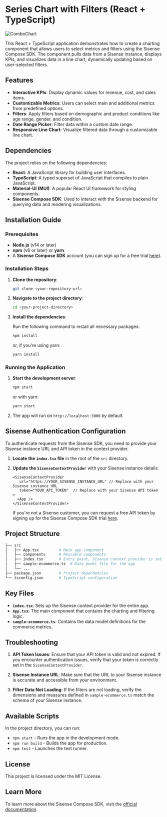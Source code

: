 # Series Chart with Filters (React + TypeScript)

![ComboChart](https://github.com/user-attachments/assets/47ae2993-73e9-4a86-8c5e-fb6dddf64c39)


This React + TypeScript application demonstrates how to create a charting component that allows users to select metrics and filters using the Sisense Compose SDK. The component pulls data from a Sisense instance, displays KPIs, and visualizes data in a line chart, dynamically updating based on user-selected filters.

## Features

- **Interactive KPIs**: Display dynamic values for revenue, cost, and sales items.
- **Customizable Metrics**: Users can select main and additional metrics from predefined options.
- **Filters**: Apply filters based on demographic and product conditions like age range, gender, and condition.
- **Date Range Picker**: Filter data within a custom date range.
- **Responsive Line Chart**: Visualize filtered data through a customizable line chart.

## Dependencies

The project relies on the following dependencies:

- **React**: A JavaScript library for building user interfaces.
- **TypeScript**: A typed superset of JavaScript that compiles to plain JavaScript.
- **Material-UI (MUI)**: A popular React UI framework for styling components.
- **Sisense Compose SDK**: Used to interact with the Sisense backend for querying data and rendering visualizations.

## Installation Guide

### Prerequisites

- **Node.js** (v14 or later)
- **npm** (v6 or later) or **yarn**
- A **Sisense Compose SDK** account (you can sign up for a free trial [here](https://www.sisense.com/platform/compose-sdk-free-trial/)).

### Installation Steps

1. **Clone the repository**:

   ```bash
   git clone <your-repository-url>
   ```

2. **Navigate to the project directory**:

   ```bash
   cd <your-project-directory>
   ```

3. **Install the dependencies**:

   Run the following command to install all necessary packages:

   ```bash
   npm install
   ```

   or, if you're using yarn:

   ```bash
   yarn install
   ```

### Running the Application

1. **Start the development server**:

   ```bash
   npm start
   ```

   or with yarn:

   ```bash
   yarn start
   ```

2. The app will run on `http://localhost:3000` by default.

## Sisense Authentication Configuration

To authenticate requests from the Sisense SDK, you need to provide your Sisense instance URL and API token in the context provider.

1. **Locate the `index.tsx` file** in the root of the `src` directory.
   
2. **Update the `SisenseContextProvider`** with your Sisense instance details:

   ```tsx
   <SisenseContextProvider
      url="https://YOUR_SISENSE_INSTANCE_URL" // Replace with your Sisense instance URL
      token="YOUR_API_TOKEN"  // Replace with your Sisense API token
   >
     <App />
   </SisenseContextProvider>
   ```

   If you're not a Sisense customer, you can request a free API token by signing up for the Sisense Compose SDK trial [here](https://www.sisense.com/platform/compose-sdk-free-trial/).

## Project Structure

```bash
├── src
│   ├── App.tsx         # Main app component
│   ├── components      # Reusable components
│   ├── index.tsx       # Entry point, Sisense context provider is set here
│   ├── sample-ecommerce.ts  # Data model file for the app
│   └── ...
├── package.json        # Project dependencies
└── tsconfig.json       # TypeScript configuration
```

## Key Files

- **`index.tsx`**: Sets up the Sisense context provider for the entire app.
- **`App.tsx`**: The main component that contains the charting and filtering logic.
- **`sample-ecommerce.ts`**: Contains the data model definitions for the commerce metrics.

## Troubleshooting

1. **API Token Issues**: Ensure that your API token is valid and not expired. If you encounter authentication issues, verify that your token is correctly set in the `SisenseContextProvider`.

2. **Sisense Instance URL**: Make sure that the URL to your Sisense instance is accurate and accessible from your environment.

3. **Filter Data Not Loading**: If the filters are not loading, verify the dimensions and measures defined in `sample-ecommerce.ts` match the schema of your Sisense instance.

## Available Scripts

In the project directory, you can run:

- `npm start` - Runs the app in the development mode.
- `npm run build` - Builds the app for production.
- `npm test` - Launches the test runner.

## License

This project is licensed under the MIT License.

## Learn More

To learn more about the Sisense Compose SDK, visit the [official documentation](https://sisense.dev/).

